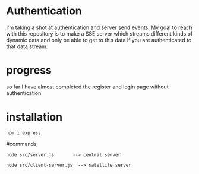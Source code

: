# Authentication

I'm taking a shot at authentication and server send events. 
My goal to reach with this repository is to make a SSE server which streams
different kinds of dynamic data and only be able to get to this data if you are authenticated to that data stream. 


# progress

so far I have almost completed the register and login page without authentication

# installation 

```
npm i express
```

#commands 

```
node src/server.js       --> central server

node src/client-server.js  --> satellite server
```
